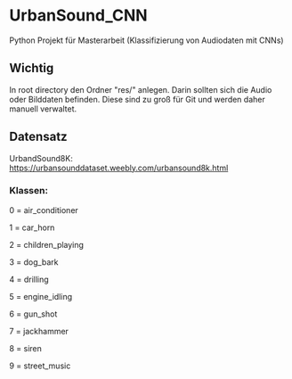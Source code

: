 # UrbanSound_CNN

Python Projekt für Masterarbeit (Klassifizierung von Audiodaten mit CNNs)

## Wichtig
In root directory den Ordner "res/" anlegen. Darin sollten sich die Audio oder Bilddaten
befinden. Diese sind zu groß für Git und werden daher manuell verwaltet.

## Datensatz
UrbandSound8K: https://urbansounddataset.weebly.com/urbansound8k.html

### Klassen:
0 = air_conditioner

1 = car_horn

2 = children_playing

3 = dog_bark

4 = drilling

5 = engine_idling

6 = gun_shot

7 = jackhammer

8 = siren

9 = street_music
